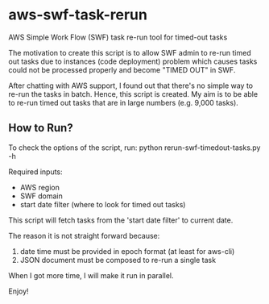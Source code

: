 # aws-swf-task-rerun
AWS Simple Work Flow (SWF) task re-run tool for timed-out tasks

The motivation to create this script is to allow SWF admin to re-run timed out tasks due to instances (code deployment) problem which causes tasks could not be processed properly and become "TIMED OUT" in SWF.

After chatting with AWS support, I found out that there's no simple way to re-run the tasks in batch. Hence, this script is created. My aim is to be able to re-run timed out tasks that are in large numbers (e.g. 9,000 tasks).

## How to Run?

To check the options of the script, run: python rerun-swf-timedout-tasks.py -h

Required inputs:
- AWS region
- SWF domain
- start date filter (where to look for timed out tasks)

This script will fetch tasks from the 'start date filter' to current date.

The reason it is not straight forward because:
1. date time must be provided in epoch format (at least for aws-cli)
2. JSON document must be composed to re-run a single task

When I got more time, I will make it run in parallel.

Enjoy!
